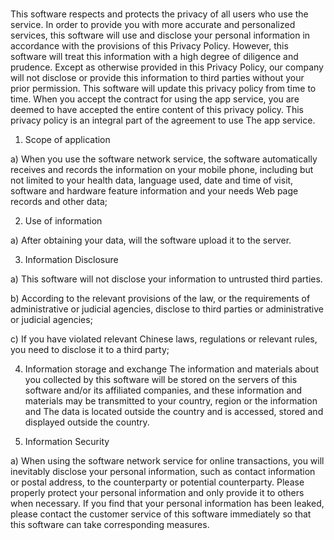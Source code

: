 # 
This software respects and protects the privacy of all users who use the service. In order to provide you with more accurate and personalized services, this software will use and disclose your personal information in accordance with the provisions of this Privacy Policy. However, this software will treat this information with a high degree of diligence and prudence. Except as otherwise provided in this Privacy Policy, our company will not disclose or provide this information to third parties without your prior permission. This software will update this privacy policy from time to time. When you accept the contract for using the app service, you are deemed to have accepted the entire content of this privacy policy. This privacy policy is an integral part of the agreement to use The app service.

1. Scope of application

a) When you use the software network service, the software automatically receives and records the information on your mobile phone, including but not limited to your health data, language used, date and time of visit, software and hardware feature information and your needs Web page records and other data;

2. Use of information

a) After obtaining your data, will the software upload it to the server.

3. Information Disclosure

a) This software will not disclose your information to untrusted third parties.

b) According to the relevant provisions of the law, or the requirements of administrative or judicial agencies, disclose to third parties or administrative or judicial agencies;

c) If you have violated relevant Chinese laws, regulations or relevant rules, you need to disclose it to a third party;

4. Information storage and exchange The information and materials about you collected by this software will be stored on the servers of this software and/or its affiliated companies, and these information and materials may be transmitted to your country, region or the information and The data is located outside the country and is accessed, stored and displayed outside the country.

5. Information Security

a) When using the software network service for online transactions, you will inevitably disclose your personal information, such as contact information or postal address, to the counterparty or potential counterparty. Please properly protect your personal information and only provide it to others when necessary. If you find that your personal information has been leaked, please contact the customer service of this software immediately so that this software can take corresponding measures.
